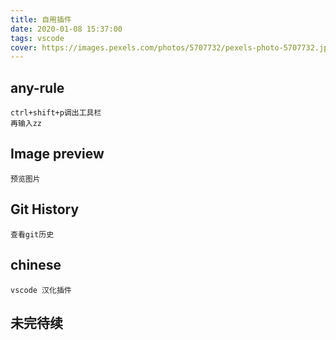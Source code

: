```yaml
---
title: 自用插件
date: 2020-01-08 15:37:00
tags: vscode
cover: https://images.pexels.com/photos/5707732/pexels-photo-5707732.jpeg?auto=compress&cs=tinysrgb&dpr=1&w=500
---
```


## any-rule
```
ctrl+shift+p调出工具栏
再输入zz
```

## Image preview
    预览图片

## Git History
    查看git历史

## chinese
    vscode 汉化插件

## 未完待续

